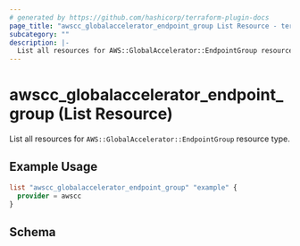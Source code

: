 ```yaml
---
# generated by https://github.com/hashicorp/terraform-plugin-docs
page_title: "awscc_globalaccelerator_endpoint_group List Resource - terraform-provider-awscc"
subcategory: ""
description: |-
  List all resources for AWS::GlobalAccelerator::EndpointGroup resource type.
---
```


# awscc_globalaccelerator_endpoint_group (List Resource)

List all resources for `AWS::GlobalAccelerator::EndpointGroup` resource type.

## Example Usage

```terraform
list "awscc_globalaccelerator_endpoint_group" "example" {
  provider = awscc
}
```

<!-- schema generated by tfplugindocs -->
## Schema

